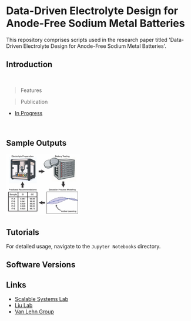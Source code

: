 # Data-Driven Electrolyte Design for Anode-Free Sodium Metal Batteries

This repository comprises scripts used in the research paper titled 
'Data-Driven Electrolyte Design for Anode-Free Sodium Metal Batteries'.


## Introduction

<br />

> Features


> Publication

- [In Progress](Link)

<br />

## Sample Outputs

<img src="./Readme Figures/Active Learning TOC.jpg" alt="drawing" width="200"/> 

## Tutorials

For detailed usage, navigate to the `Jupyter Notebooks` directory.

## Software Versions


## Links

- [Scalable Systems Lab](https://zavalab.engr.wisc.edu/)
- [Liu Lab](https://liulab.mse.wisc.edu/about/)
- [Van Lehn Group](https://vanlehngroup.che.wisc.edu/)

<br />